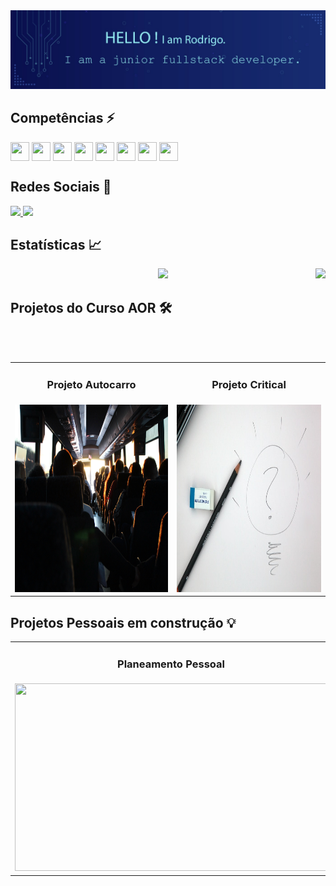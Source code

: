 



<img src="https://github.com/Reaf25pt/Reaf25pt/blob/main/header.png" />


<h2> Competências ⚡</h2>
<div>
<img align='center' height='30' width='30' src="https://cdn.jsdelivr.net/gh/devicons/devicon/icons/github/github-original-wordmark.svg" />
<img align='center' height='30' width='30' src="https://cdn.jsdelivr.net/gh/devicons/devicon/icons/bootstrap/bootstrap-original.svg" />
<img align='center' height='30' width='30' src="https://cdn.jsdelivr.net/gh/devicons/devicon/icons/html5/html5-original-wordmark.svg" />
<img align='center' height='30' width='30' src="https://cdn.jsdelivr.net/gh/devicons/devicon/icons/css3/css3-original-wordmark.svg" />
<img align='center' height='30' width='30' src="https://cdn.jsdelivr.net/gh/devicons/devicon/icons/javascript/javascript-original.svg" />
<img align='center' height='30' width='30' src="https://cdn.jsdelivr.net/gh/devicons/devicon/icons/react/react-original.svg" />
<img align='center' height='30' width='30' src="https://cdn.jsdelivr.net/gh/devicons/devicon/icons/java/java-original-wordmark.svg" />
<img align='center' height='30' width='30' src="https://cdn.jsdelivr.net/gh/devicons/devicon/icons/intellij/intellij-original.svg" />
</div>

<h2> Redes Sociais 📸</h2>
<div >
  <a href="https://www.linkedin.com/in/rodrigo-ferreira-b4a6a698/" ><img src="https://img.shields.io/badge/LinkedIn-0077B5?style=for-the-badge&logo=linkedin&logoColor=white"/> </a>
  <a href="https://www.codewars.com/users/Reaf25pt" "><img src="https://img.shields.io/badge/Codewars-B1361E?style=for-the-badge&logo=Codewars&logoColor=white"/>  </a>
</div>

<h2> Estatísticas 📈</h2>
<div align='center'>
  <img height ="150em" src="https://github-readme-stats.vercel.app/api?username=Reaf25pt&show_icons=true&theme=gruvbox"/>
  <img align='right' height='150em' src="https://github-readme-stats.vercel.app/api/top-langs/?username=Reaf25pt&layout=compact"/>
</div>

<h2>  Projetos do Curso AOR 🛠️</h2>
<div align='center'>
  <table>
  <tr>
    <td><h3 align='center'>Projeto Autocarro</h3></td>
     <td><h3  align='center'>Projeto Critical</h3></td>
  </tr>
  <tr>
    <td><a href="https://github.com/Reaf25pt/BusProject"><img height='300' width='500' src="https://github.com/Reaf25pt/BusProject/blob/main/capa.jpg"/> </a></td>
     <td><a href="https://github.com/Reaf25pt/CriticalProject"><img height='300' width='500' src="https://github.com/Reaf25pt/CriticalProject/blob/main/docs/header.jpg"/> </a></td>
  </tr>
 </table>
</div>

  <h2>Projetos Pessoais em construção 💡</h2>
  <div align='center'>
  <table>
  <tr>
    <td><h3 align='center'>Planeamento Pessoal</h3></td>
  </tr>
  <tr>
     <td><a href="https://github.com/Reaf25pt/planner"><img height='300' width='500' src="https://github.com/Reaf25pt/planner/blob/main/Docs/capa.jpg"/> </a></td>

  </tr>
 </table>
  

  
</div>

















